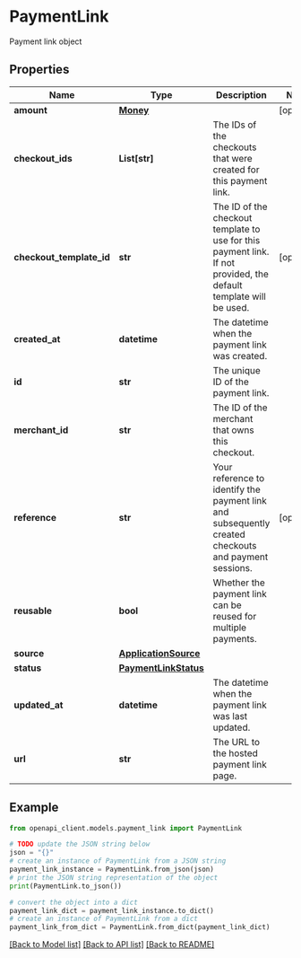 # PaymentLink

Payment link object

## Properties

Name | Type | Description | Notes
------------ | ------------- | ------------- | -------------
**amount** | [**Money**](Money.md) |  | [optional] 
**checkout_ids** | **List[str]** | The IDs of the checkouts that were created for this payment link. | 
**checkout_template_id** | **str** | The ID of the checkout template to use for this payment link.                          If not provided, the default template will be used. | [optional] 
**created_at** | **datetime** | The datetime when the payment link was created. | 
**id** | **str** | The unique ID of the payment link. | 
**merchant_id** | **str** | The ID of the merchant that owns this checkout. | 
**reference** | **str** | Your reference to identify the payment link and subsequently created checkouts                          and payment sessions. | [optional] 
**reusable** | **bool** | Whether the payment link can be reused for multiple payments. | 
**source** | [**ApplicationSource**](ApplicationSource.md) |  | 
**status** | [**PaymentLinkStatus**](PaymentLinkStatus.md) |  | 
**updated_at** | **datetime** | The datetime when the payment link was last updated. | 
**url** | **str** | The URL to the hosted payment link page. | 

## Example

```python
from openapi_client.models.payment_link import PaymentLink

# TODO update the JSON string below
json = "{}"
# create an instance of PaymentLink from a JSON string
payment_link_instance = PaymentLink.from_json(json)
# print the JSON string representation of the object
print(PaymentLink.to_json())

# convert the object into a dict
payment_link_dict = payment_link_instance.to_dict()
# create an instance of PaymentLink from a dict
payment_link_from_dict = PaymentLink.from_dict(payment_link_dict)
```
[[Back to Model list]](../README.md#documentation-for-models) [[Back to API list]](../README.md#documentation-for-api-endpoints) [[Back to README]](../README.md)


